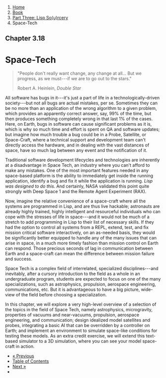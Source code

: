 <ol class="breadcrumb">
  <li><a href="/">Home</a></li>
  <li><a href="/book/">Book</a></li>
  <li><a href="/book/3-0-0-overview/">Part Three: Lisp So(u)rcery</a></li>
  <li class="active">Space-Tech</li>
</ol>

## Chapter 3.18

# Space-Tech

> "People don't really want change, any change at all... But we progress, as we must---if we are to go out to the stars."
> <footer>Robert A. Heinlein, <em>Double Star</em></footer>

All software has bugs in it---it's just a part of life in a technologically-driven society---but not all bugs are actual mistakes, per se. Sometimes they can be no more than an application of the wrong algorithm to a given problem, which provides an apparently correct answer, say, 99% of the time, but then produces something completely wrong in that last 1% of the cases.  Here, on Earth, bugs in software can cause significant problems as it is, which is why so much time and effort is spent on QA and software updates; but imagine how much trouble a bug could be in a Probe, Satellite, or Space-Craft, where a technical support and development team can't directly access the hardware, and in dealing with the vast distances of space, have so much lag between any event and the notification of it.

Traditional software development lifecycles and technologies are inherently at a disadvantage in Space Tech, an industry where you can't afford to make any mistakes.  One of the most important features needed in any space-based platform is the ability to immediately get inside the running application, identify a bug and fix it while the application is running.  *Lisp was designed to do this*.  And certainly, NASA validated this point quite strongly with Deep Space 1 and the Remote Agent Experiment (RAX).

Now, imagine the relative convenience of a space-craft where all the systems are programmed in Lisp, and are thus live hackable; astronauts are already highly trained, highly intelligent and resourceful individuals who can cope with the stresses of life in space---and it would not be much of a stretch to add programming in Lisp to their list of necessary skills.  If they had the option to control all systems from a REPL, extend, test, and fix mission critical software interactively, on an as-needed basis, they would be significantly better equipped to handle any of the many issues that can arise in space, in a much more timely fashion than mission control on Earth can respond.  Those precious seconds of lag in communication between Earth and a space-craft can mean the difference between mission failure and success.

Space Tech is a complex field of interrelated, specialized disciplines---and inevitably, after a cursory introduction to the field as a whole in an undergraduate program, students are expected to focus on one of the many specializations, such as astrophysics, propulsion, aerospace engineering, communications, etc.  But it is advantageous to have a big picture, wide-view of the field before choosing a specialization.

In this chapter, we will explore a very high-level overview of a selection of the topics in the field of Space Tech, namely astrophysics, microgravity, properties of vacuums and near-vacuums, propulsion, aerospace engineering, and communication; design idealized model satellites and probes, integrating a basic AI that can be overridden by a controller on Earth; and implement an environment to simulate space-like conditions for testing these models.  As an extra credit exercise, we will extend this text-based simulator to a 3D simulation, where you can see your model space-craft in action.

<ul class="pager">
  <li class="previous"><a href="/book/3-17-0-robotics/">&laquo; Previous</a></li>
  <li><a href="/book/">Table of Contents</a></li>
  <li class="next"><a href="/book/3-19-0-neurotech/">Next &raquo;</a><li>
</ul>
